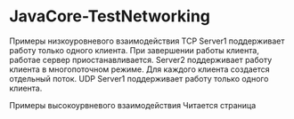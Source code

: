# JavaCore-TestNetworking
Примеры низкоуровневого взаимодействия
TCP
Server1 поддерживает работу только одного клиента. При завершении работы клиента, работае сервер приостанавливается.
Server2 поддерживает работу клиента в многопоточном режиме. Для каждого клиента создается отдельный поток.
UDP
Server1 поддерживает работу только одного клиента.

Примеры высокоурвневого взаимодействия
Читается страница

